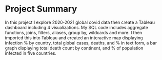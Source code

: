 # Project Summary
  In this project I explore 2020-2021 global covid data then create a Tableau dashboard including 4 visualizations.  My SQL code includes aggregate functions, 
joins, filters, aliases, group by, wildcards and more. I then imported this into Tableau and created an interactive map displaying infection % by country, total global cases, deaths, and % in text form, a bar graph displaying total death count by continent, and % of population infected in five countries. 
